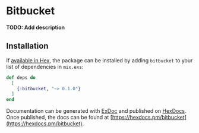 # Bitbucket

**TODO: Add description**

## Installation

If [available in Hex](https://hex.pm/docs/publish), the package can be installed
by adding `bitbucket` to your list of dependencies in `mix.exs`:

```elixir
def deps do
  [
    {:bitbucket, "~> 0.1.0"}
  ]
end
```

Documentation can be generated with [ExDoc](https://github.com/elixir-lang/ex_doc)
and published on [HexDocs](https://hexdocs.pm). Once published, the docs can
be found at [https://hexdocs.pm/bitbucket](https://hexdocs.pm/bitbucket).

